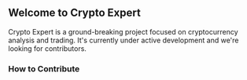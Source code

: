 ## Welcome to Crypto Expert
Crypto Expert is a ground-breaking project focused on cryptocurrency analysis and trading. It's currently under active development and we're looking for contributors.

### How to Contribute